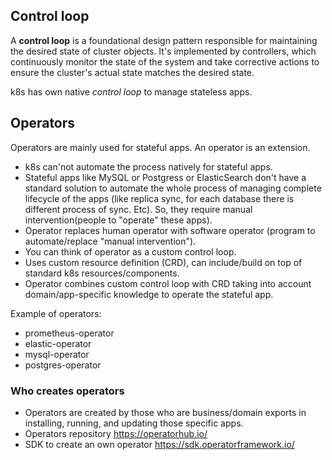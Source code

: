 ## Control loop

A **control loop** is a foundational design pattern responsible for maintaining the desired state of cluster objects. It's implemented by controllers, which continuously monitor the state of the system and take corrective actions to ensure the cluster's actual state matches the desired state.

k8s has own native *control loop* to manage stateless apps.

## Operators

Operators are mainly used for stateful apps. An operator is an extension.

- k8s can'not automate the process natively for stateful apps.
- Stateful apps like MySQL or Postgress or ElasticSearch don't have a standard solution to automate the whole process of managing complete lifecycle of the apps (like replica sync, for each database there is different process of sync. Etc). So, they require manual intervention(people to "operate" these apps).
- Operator replaces human operator with software operator (program to automate/replace "manual intervention").
- You can think of operator as a custom control loop.
- Uses custom resource definition (CRD), can include/build on top of standard k8s resources/components.
- Operator combines custom control loop with CRD taking into account domain/app-specific knowledge to operate the stateful app.

Example of operators:
- prometheus-operator
- elastic-operator
- mysql-operator
- postgres-operator

### Who creates operators

- Operators are created by those who are business/domain exports in installing, running, and updating those specific apps.
- Operators repository https://operatorhub.io/
- SDK to create an own operator https://sdk.operatorframework.io/
